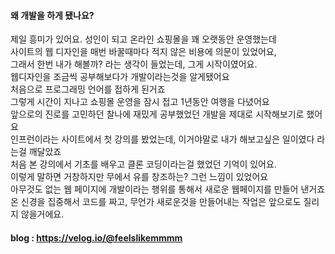 #### 왜 개발을 하게 됐나요?
제일 흥미가 있어요. 성인이 되고 온라인 쇼핑몰을 꽤 오랫동안 운영했는데 <br> 사이트의 웹 디자인을 매번 바꿀때마다 적지 않은 비용에 의문이 있었어요,<br>
그래서 한번 내가 해볼까? 라는 생각이 들었는데, 그게 시작이였어요.<br> 웹디자인을 조금씩 공부해보다가 개발이라는것을 알게됐어요 <br>
처음으로 프로그래밍 언어를 접하게 된거죠 <br>
그렇게 시간이 지나고 쇼핑몰 운영을 잠시 접고 1년동안 여행을 다녔어요<br>
앞으로의 진로를 고민하던 찰나에 재밌게 공부했었던 개발을 제대로 시작해보기로 했어요 <br>
인프런이라는 사이트에서 첫 강의를 봤었는데, 이거야말로 내가 해보고싶은 일이였다 라는걸 깨달았죠 <br>
처음 본 강의에서 기초를 배우고 클론 코딩이라는걸 했었던 기억이 있어요. <br> 이렇게 말하면 거창하지만 무에서 유를 창조하는? 그런 느낌이 있었어요<br>
아무것도 없는 웹 페이지에 개발이라는 행위를 통해서 새로운 웹페이지를 만들어 낸거죠<br>
온 신경을 집중해서 코드를 짜고, 무언가 새로운것을 만들어내는 작업은 앞으로도 질리지 않을거에요.


#### blog : https://velog.io/@feelslikemmmm

<!--
**feelslikemmmm/Feelslikemmmm** is a ✨ _special_ ✨ repository because its `README.md` (this file) appears on your GitHub profile.

Here are some ideas to get you started:

- 🔭 I’m currently working on ...
- 🌱 I’m currently learning ...
- 👯 I’m looking to collaborate on ...
- 🤔 I’m looking for help with ...
- 💬 Ask me about ...
- 📫 How to reach me: ...
- 😄 Pronouns: ...
- ⚡ Fun fact: ...
-->
